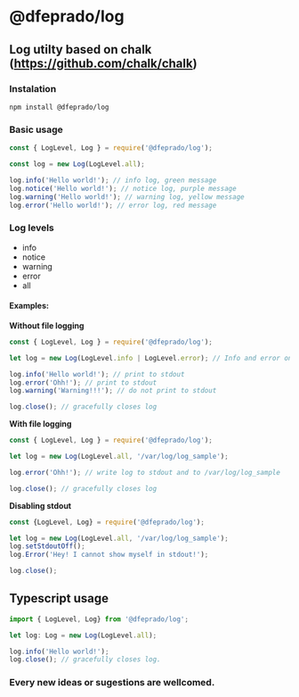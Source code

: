 # @dfeprado/log
## Log utilty based on chalk (https://github.com/chalk/chalk)

### Instalation
```
npm install @dfeprado/log
```

### Basic usage
```javascript
const { LogLevel, Log } = require('@dfeprado/log');

const log = new Log(LogLevel.all);

log.info('Hello world!'); // info log, green message
log.notice('Hello world!'); // notice log, purple message
log.warning('Hello world!'); // warning log, yellow message
log.error('Hello world!'); // error log, red message
```

### Log levels
- info
- notice
- warning
- error
- all

#### Examples:
**Without file logging**

```javascript
const { LogLevel, Log } = require('@dfeprado/log');

let log = new Log(LogLevel.info | LogLevel.error); // Info and error only

log.info('Hello world!'); // print to stdout
log.error('Ohh!'); // print to stdout
log.warning('Warning!!!'); // do not print to stdout

log.close(); // gracefully closes log
```

**With file logging**
```javascript
const { LogLevel, Log } = require('@dfeprado/log');

let log = new Log(LogLevel.all, '/var/log/log_sample');

log.error('Ohh!'); // write log to stdout and to /var/log/log_sample

log.close(); // gracefully closes log
```

**Disabling stdout**
```javascript
const {LogLevel, Log} = require('@dfeprado/log');

let log = new Log(LogLevel.all, '/var/log/log_sample');
log.setStdoutOff();
log.Error('Hey! I cannot show myself in stdout!');

log.close();
```

## Typescript usage
```typescript
import { LogLevel, Log} from '@dfeprado/log';

let log: Log = new Log(LogLevel.all);

log.info('Hello world!');
log.close(); // gracefully closes log.
```

### Every new ideas or sugestions are wellcomed.